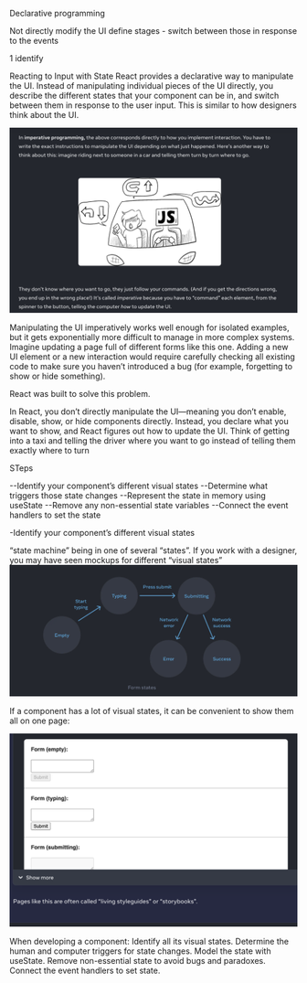 

Declarative programming


Not directly modify the UI
define stages - switch between those in response to the events 

1 identify 



Reacting to Input with State
React provides a declarative way to manipulate the UI. Instead of manipulating individual pieces of the UI directly, you describe the different states that your component can be in, and switch between them in response to the user input. This is similar to how designers think about the UI.



![Alt text](image-12.png)


Manipulating the UI imperatively works well enough for isolated examples, but it gets exponentially more difficult to manage in more complex systems. Imagine updating a page full of different forms like this one. Adding a new UI element or a new interaction would require carefully checking all existing code to make sure you haven’t introduced a bug (for example, forgetting to show or hide something).


React was built to solve this problem.


In React, you don’t directly manipulate the UI—meaning you don’t enable, disable, show, or hide components directly. Instead, you declare what you want to show, and React figures out how to update the UI. Think of getting into a taxi and telling the driver where you want to go instead of telling them exactly where to turn



STeps

--Identify your component’s different visual states
--Determine what triggers those state changes
--Represent the state in memory using useState
--Remove any non-essential state variables
--Connect the event handlers to set the state


-Identify your component’s different visual states


 “state machine” being in one of several “states”. 
 If you work with a designer, you may have seen mockups for different “visual states”
 ![Alt text](image-14.png)


 If a component has a lot of visual states, it can be convenient to show them all on one page:

 ![Alt text](image-13.png)

 When developing a component:
Identify all its visual states.
Determine the human and computer triggers for state changes.
Model the state with useState.
Remove non-essential state to avoid bugs and paradoxes.
Connect the event handlers to set state.